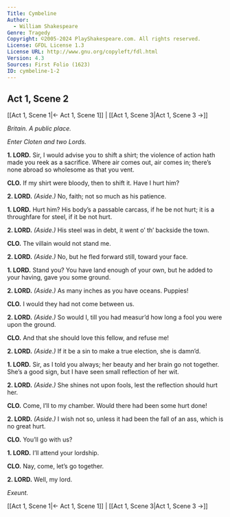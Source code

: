 ```yaml
---
Title: Cymbeline
Author: 
  - William Shakespeare
Genre: Tragedy
Copyright: ©2005-2024 PlayShakespeare.com. All rights reserved.
License: GFDL License 1.3
License URL: http://www.gnu.org/copyleft/fdl.html
Version: 4.3
Sources: First Folio (1623)
ID: cymbeline-1-2
---
```


## Act 1, Scene 2
[[Act 1, Scene 1|← Act 1, Scene 1]] | [[Act 1, Scene 3|Act 1, Scene 3 →]]

*Britain. A public place.*

*Enter Cloten and two Lords.*

**1. LORD.**
Sir, I would advise you to shift a shirt; the violence of action hath made you reek as a sacrifice. Where air comes out, air comes in; there’s none abroad so wholesome as that you vent.

**CLO.**
If my shirt were bloody, then to shift it. Have I hurt him?

**2. LORD.**
*(Aside.)*
No, faith; not so much as his patience.

**1. LORD.**
Hurt him? His body’s a passable carcass, if he be not hurt; it is a throughfare for steel, if it be not hurt.

**2. LORD.**
*(Aside.)*
His steel was in debt, it went o’ th’ backside the town.

**CLO.**
The villain would not stand me.

**2. LORD.**
*(Aside.)*
No, but he fled forward still, toward your face.

**1. LORD.**
Stand you? You have land enough of your own, but he added to your having, gave you some ground.

**2. LORD.**
*(Aside.)*
As many inches as you have oceans. Puppies!

**CLO.**
I would they had not come between us.

**2. LORD.**
*(Aside.)*
So would I, till you had measur’d how long a fool you were upon the ground.

**CLO.**
And that she should love this fellow, and refuse me!

**2. LORD.**
*(Aside.)*
If it be a sin to make a true election, she is damn’d.

**1. LORD.**
Sir, as I told you always; her beauty and her brain go not together. She’s a good sign, but I have seen small reflection of her wit.

**2. LORD.**
*(Aside.)*
She shines not upon fools, lest the reflection should hurt her.

**CLO.**
Come, I’ll to my chamber. Would there had been some hurt done!

**2. LORD.**
*(Aside.)*
I wish not so, unless it had been the fall of an ass, which is no great hurt.

**CLO.**
You’ll go with us?

**1. LORD.**
I’ll attend your lordship.

**CLO.**
Nay, come, let’s go together.

**2. LORD.**
Well, my lord.

*Exeunt.*

[[Act 1, Scene 1|← Act 1, Scene 1]] | [[Act 1, Scene 3|Act 1, Scene 3 →]]